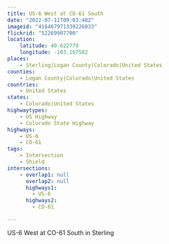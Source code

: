 ```yaml
---
title: US-6 West at CO-61 South
date: "2022-07-11T09:03:48Z"
imageid: "416467971339226033"
flickrid: "52269907700"
location:
    latitude: 40.622779
    longitude: -103.167582
places:
    - Sterling|Logan County|Colorado|United States
counties:
    - Logan County|Colorado|United States
countries:
    - United States
states:
    - Colorado|United States
highwaytypes:
    - US Highway
    - Colorado State Highway
highways:
    - US-6
    - CO-61
tags:
    - Intersection
    - Shield
intersections:
    - overlap1: null
      overlap2: null
      highways1:
        - US-6
      highways2:
        - CO-61

---
```

US-6 West at CO-61 South in Sterling